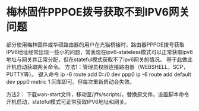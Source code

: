 # 梅林固件PPPOE拨号获取不到IPV6网关问题
部分使用梅林固件或华硕路由器的用户在光猫桥接时，路由器PPPOE拨号获取IPV6地址经常出现一些小的问题，常表现在ipv6-stateless模式可以正常获取ipv6地址与网关并正常分配，但在stateful模式获取不了ipv6网关的情况。
基于此做此开机自动获取网关命令。
方法1：管理员权限连接路由器（WEBSHELL，SCP，PUTTY等）。
键入命令
ip -6 route add 0::/0 dev ppp0
ip -6 route add default dev ppp0 metric 1
回车即可。但每次重新启动会失效。

方法2：
下载wan-start文件，移动至/jffs/scripts/，替换原文件。设置脚本命令开机启动，stateful模式可正常获取IPV6地址和网关。
